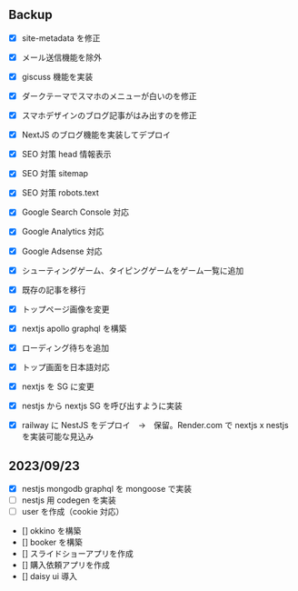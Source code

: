 ## Backup

* [x] site-metadata を修正
* [x] メール送信機能を除外
* [x] giscuss 機能を実装

* [x] ダークテーマでスマホのメニューが白いのを修正
* [x] スマホデザインのブログ記事がはみ出すのを修正

* [x] NextJS のブログ機能を実装してデプロイ

* [x] SEO 対策 head 情報表示
* [x] SEO 対策 sitemap
* [x] SEO 対策 robots.text

* [x] Google Search Console 対応
* [x] Google Analytics 対応
* [x] Google Adsense 対応

* [x] シューティングゲーム、タイピングゲームをゲーム一覧に追加
* [x] 既存の記事を移行
* [x] トップページ画像を変更

* [x] nextjs apollo graphql を構築

* [x] ローディング待ちを追加
* [x] トップ画面を日本語対応

* [x] nextjs を SG に変更
* [x] nestjs から nextjs SG を呼び出すように実装

* [x] railway に NestJS をデプロイ　→　保留。Render.com で nextjs x nestjs を実装可能な見込み

## 2023/09/23

* [x] nestjs mongodb graphql を mongoose で実装
* [ ] nestjs 用 codegen を実装
* [ ] user を作成（cookie 対応）

* [] okkino を構築
* [] booker を構築
* [] スライドショーアプリを作成
* [] 購入依頼アプリを作成
* [] daisy ui 導入
